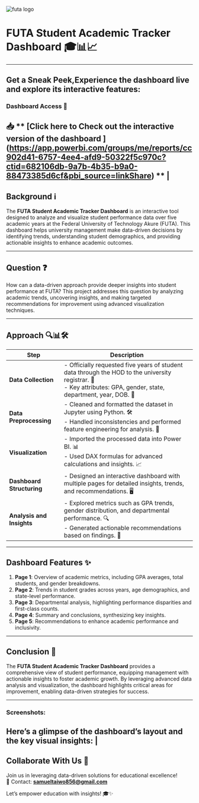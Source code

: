  ![futa logo](https://github.com/user-attachments/assets/2a5bd950-a734-4441-9551-8325b64dffb4)   
# FUTA Student Academic Tracker Dashboard 🎓📊📈
---
## Get a Sneak Peek,Experience the dashboard live and explore its interactive features:
 
### Dashboard Access 🔗  
📥 ** [Click here to Check out the interactive version of the dashboard ] (https://app.powerbi.com/groups/me/reports/cc902d41-6757-4ee4-afd9-50322f5c970c?ctid=682106db-9a7b-4b35-b9a0-88473385d6cf&pbi_source=linkShare) **                                                   |
---
## Background ℹ️  
The **FUTA Student Academic Tracker Dashboard** is an interactive tool designed to analyze and visualize student performance data over five academic years at the Federal University of Technology Akure (FUTA). This dashboard helps university management make data-driven decisions by identifying trends, understanding student demographics, and providing actionable insights to enhance academic outcomes.  

---

## Question ❓  
How can a data-driven approach provide deeper insights into student performance at FUTA? This project addresses this question by analyzing academic trends, uncovering insights, and making targeted recommendations for improvement using advanced visualization techniques.  

---

## Approach 🔍📊🛠️  

| **Step**                    | **Description**                                                                                           |
|-----------------------------|-----------------------------------------------------------------------------------------------------------|
| **Data Collection**         | - Officially requested five years of student data through the HOD to the university registrar. 🏫<br>- Key attributes: GPA, gender, state, department, year, DOB. 📄 |
| **Data Preprocessing**      | - Cleaned and formatted the dataset in Jupyter using Python. 🛠️<br>- Handled inconsistencies and performed feature engineering for analysis. 🔧 |
| **Visualization**           | - Imported the processed data into Power BI. 📊<br>- Used DAX formulas for advanced calculations and insights. 📈 |
| **Dashboard Structuring**   | - Designed an interactive dashboard with multiple pages for detailed insights, trends, and recommendations. 🖥️ |
| **Analysis and Insights**   | - Explored metrics such as GPA trends, gender distribution, and departmental performance. 🔍<br>- Generated actionable recommendations based on findings. 📑 |

---

## Dashboard Features ✨  

1. **Page 1**: Overview of academic metrics, including GPA averages, total students, and gender breakdowns.  
2. **Page 2**: Trends in student grades across years, age demographics, and state-level performance.  
3. **Page 3**: Departmental analysis, highlighting performance disparities and first-class counts.  
4. **Page 4**: Summary and conclusions, synthesizing key insights.  
5. **Page 5**: Recommendations to enhance academic performance and inclusivity.  

---

## Conclusion 🎯  
The **FUTA Student Academic Tracker Dashboard** provides a comprehensive view of student performance, equipping management with actionable insights to foster academic growth. By leveraging advanced data analysis and visualization, the dashboard highlights critical areas for improvement, enabling data-driven strategies for success.  

---

### Screenshots:  
Here’s a glimpse of the dashboard’s layout and the key visual insights:                                                  |
---

## Collaborate With Us 🚀  
Join us in leveraging data-driven solutions for educational excellence!  
📧 Contact: **[samueltaiwo856@gmail.com](mailto:samueltaiwo856@gmail.com)**  

Let’s empower education with insights! 🎓✨  
